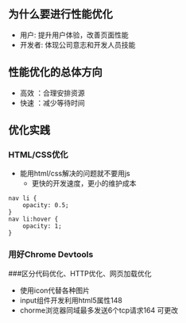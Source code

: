 ## 为什么要进行性能优化
* 用户: 提升用户体验，改善页面性能
* 开发者: 体现公司意志和开发人员技能

## 性能优化的总体方向
* 高效 ：合理安排资源
* 快速 ：减少等待时间

## 优化实践
### HTML/CSS优化
* 能用html/css解决的问题就不要用js
	* 更快的开发速度，更小的维护成本
	
```
nav li {
	opacity: 0.5;
}
nav li:hover {
	opacity: 1;
}
```

### 用好Chrome Devtools
###区分代码优化、HTTP优化、网页加载优化
* 使用icon代替各种图片
* input组件开发利用html5属性148
* chorme浏览器同域最多发送6个tcp请求164  可更改
